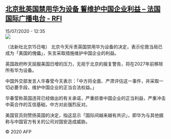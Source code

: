 <!--1594814106000-->
[北京批英国禁用华为设备 誓维护中国企业利益 – 法国国际广播电台 - RFI](http://www.rfi.fr//cn/contenu/20200715-%E5%8C%97%E4%BA%AC%E6%89%B9%E8%8B%B1%E5%9B%BD%E7%A6%81%E7%94%A8%E5%8D%8E%E4%B8%BA%E8%AE%BE%E5%A4%87-%E8%AA%93%E7%BB%B4%E6%8A%A4%E4%B8%AD%E5%9B%BD%E4%BC%81%E4%B8%9A%E5%88%A9%E7%9B%8A)
------

<div>15/07/2020 - 12:35</div><img src="https://s.rfi.fr/media/display/ac236cfa-c68e-11ea-b6b3-005056a98db9/w:310/p:16x9/int0012b.200715183502.jpg"><div class="t-content__body u-clearfix"><div class="m-interstitial"></div><p>（法新社北京15日电）    北京今天斥责英国禁用华为设备的决定，表示伦敦当局已成为「美国的傀儡」，矢言采取措施维护中国企业的利益。</p><p>    英国政府昨天屈服美国日增的压力，无视于北京的报复警告，将在2027年前移除所有华为设备。</p><p>    中国外交部发言人华春莹今天表示：「中方将全面、严肃评估这一事件，并采取一切必要手段，维护中国企业的正当合法权益。」</p><p>    华春莹称英国违背已经做出的有关承诺，严重损害中国企业的正当利益，严重冲击中英合作的互信基础，中方对此强烈反对。</p><p>    美国官员则赞扬英国的决定，指这显示「国际间越来越有共识」，即华为与其他据称与中国官方有关的公司对国安造成威胁。</p><p class="t-copyright">© 2020 AFP</p>        </div>
